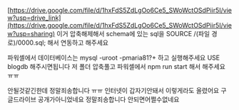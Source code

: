 [https://drive.google.com/file/d/1hxFdS5ZdLgOo6Ce5_SWoWctOSdPiir5I/view?usp=drive_link](https://drive.google.com/file/d/1hxFdS5ZdLgOo6Ce5_SWoWctOSdPiir5I/view?usp=sharing) 이거 압축해제해서
schema에 있는 sql을 
SOURCE /(파일 경로)/0000.sql; 해서
연동하고 해주세요

파워셸에서 데이터베이스는
mysql -uroot -pmaria81?+ 하고 실행해주세요
USE blogdb 해주시면됩니다
저 폴더 압축풀고 파워셸에서 npm run start 해서 해주세요 ㅠㅠ

안될것같긴한데 정말죄송합니다 ㅠㅠ
인터넷이 갑자기안돼서 이렇게라도 올렸어요
구글드라이브 공개가아니었네요 정말죄송합니다 안되면어쩔수없네요
